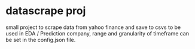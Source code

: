# datascrape proj
 small project to scrape data from yahoo finance and save to csvs to be used in EDA / Prediction
 company,  range and granularity of timeframe can be set in the config.json file.
